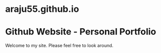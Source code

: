 # araju55.github.io

# Github Website - Personal Portfolio

Welcome to my site. 
Please feel free to look around.
